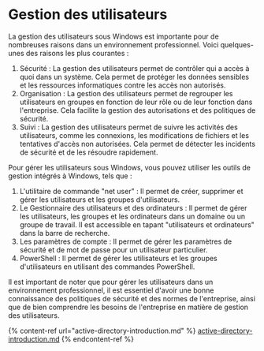 # Gestion des utilisateurs

La gestion des utilisateurs sous Windows est importante pour de nombreuses raisons dans un environnement professionnel. Voici quelques-unes des raisons les plus courantes :

1. Sécurité : La gestion des utilisateurs permet de contrôler qui a accès à quoi dans un système. Cela permet de protéger les données sensibles et les ressources informatiques contre les accès non autorisés.
2. Organisation : La gestion des utilisateurs permet de regrouper les utilisateurs en groupes en fonction de leur rôle ou de leur fonction dans l'entreprise. Cela facilite la gestion des autorisations et des politiques de sécurité.
3. Suivi : La gestion des utilisateurs permet de suivre les activités des utilisateurs, comme les connexions, les modifications de fichiers et les tentatives d'accès non autorisées. Cela permet de détecter les incidents de sécurité et de les résoudre rapidement.

Pour gérer les utilisateurs sous Windows, vous pouvez utiliser les outils de gestion intégrés à Windows, tels que :

1. L'utilitaire de commande "net user" : Il permet de créer, supprimer et gérer les utilisateurs et les groupes d'utilisateurs.
2. Le Gestionnaire des utilisateurs et des ordinateurs : Il permet de gérer les utilisateurs, les groupes et les ordinateurs dans un domaine ou un groupe de travail. Il est accessible en tapant "utilisateurs et ordinateurs" dans la barre de recherche.
3. Les paramètres de compte : Il permet de gérer les paramètres de sécurité et de mot de passe pour un utilisateur particulier.
4. PowerShell : Il permet de gérer les utilisateurs et les groupes d'utilisateurs en utilisant des commandes PowerShell.

Il est important de noter que pour gérer les utilisateurs dans un environnement professionnel, il est essentiel d'avoir une bonne connaissance des politiques de sécurité et des normes de l'entreprise, ainsi que de bien comprendre les besoins de l'entreprise en matière de gestion des utilisateurs.

{% content-ref url="active-directory-introduction.md" %}
[active-directory-introduction.md](active-directory-introduction.md)
{% endcontent-ref %}
